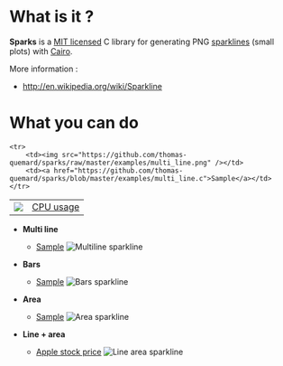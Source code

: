 # What is it ?

**Sparks** is a [MIT licensed](https://github.com/thomas-quemard/sparks/blob/master/LICENSE) C library for generating PNG [sparklines](http://en.wikipedia.org/wiki/Sparkline) (small
plots) with [Cairo](http://cairographics.org/).

More information :

* http://en.wikipedia.org/wiki/Sparkline



# What you can do

<table>
	<tr>
		<td><img src="https://github.com/thomas-quemard/sparks/raw/master/examples/line.png" /></td>
		<td><a href="https://github.com/thomas-quemard/sparks/blob/master/examples/line.c">CPU usage</a></td>
	</tr>

	<tr>
		<td><img src="https://github.com/thomas-quemard/sparks/raw/master/examples/multi_line.png" /></td>
		<td><a href="https://github.com/thomas-quemard/sparks/blob/master/examples/multi_line.c">Sample</a></td>
	</tr>
</table>


* **Multi line**

	* [Sample]()
	![Multiline sparkline]()


* **Bars**

	* [Sample](https://github.com/thomas-quemard/sparks/blob/master/examples/bars.c)
	![Bars sparkline](https://github.com/thomas-quemard/sparks/raw/master/examples/bars.png)


* **Area**

	* [Sample](https://github.com/thomas-quemard/sparks/blob/master/examples/area.c)
	![Area sparkline](https://github.com/thomas-quemard/sparks/raw/master/examples/area.png)



* **Line + area**

	* [Apple stock price](https://github.com/thomas-quemard/sparks/blob/master/examples/line_area.c)
	![Line area sparkline](https://github.com/thomas-quemard/sparks/raw/master/examples/line_area.png)
